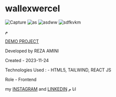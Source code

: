 # wallexwercel

![Capture](https://github.com/rezaaminiweb/wallexwercel/assets/140278906/a0a7fc85-495b-4c29-a381-6b80fe7293c0)
![as](https://github.com/rezaaminiweb/wallexwercel/assets/140278906/11f29b79-b452-45b8-9cf3-8eee2ba88552)
![asdww](https://github.com/rezaaminiweb/wallexwercel/assets/140278906/120d0ffc-6323-44a3-8122-116c69e7b34c)
![sdfkvkm](https://github.com/rezaaminiweb/wallexwercel/assets/140278906/cb58c3a8-9007-4145-a796-e0abba67e9e0)

م

<a href="https://wallexwercel-gsnm.vercel.app">DEMO PROJECT</a>

Developed by REZA AMINI

Created - 2023-11-24

Technologies Used : - HTML5, TAILWIND, REACT JS

Role - Frontend

my <a href="https://instagram.com/reza_web_design?igshid=NGVhN2U2NjQ0Yg==">INSTAGRAM</a> and <a href="https://www.linkedin.com/in/reza-amini-273386272?utm_source=share&utm_campaign=share_via&utm_content=profile&utm_medium=ios_app">LINKEDIN</a>
اتا
م
